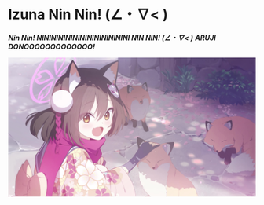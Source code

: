 # Izuna Nin Nin! (∠・∇< )
***Nin Nin! NININININININININININININI NIN NIN! (∠・∇< )***
***ARUJI DONOOOOOOOOOOOOO!***

![Nin Nin!](asset/izuna_bg.jpg)
